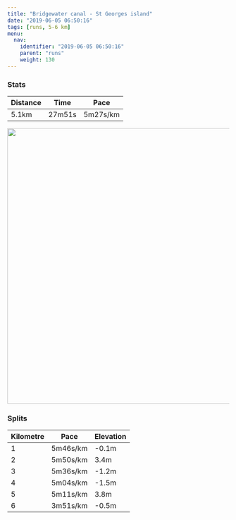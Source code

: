 ```yaml
---
title: "Bridgewater canal - St Georges island"
date: "2019-06-05 06:50:16"
tags: [runs, 5-6 km]
menu:
  nav:
    identifier: "2019-06-05 06:50:16"
    parent: "runs"
    weight: 130
---
```


### Stats

| Distance | Time | Pace |
|----------|------|------|
|5.1km|27m51s|5m27s/km|

<img src='https://maps.googleapis.com/maps/api/staticmap?maptype=terrain&path=enc:abjeI~fzLNXNPfAdD~@dB^f@NLNVb@h@LTNNJVF^PZLJPFNX`AtCLTzAjFz@jDN|@^`BD`@Nx@t@lFVbC^vBNbBVdBl@~FJf@D~@FZ@`@KXS@OiACeAL`@RbARxBIn@F\@b@CnBKxAH|CKbAH`@Bv@OjG?f@D|@Mt@@^RfAE|@GTAjAC`@GLQVK^Ad@NpADL@j@OfBQv@BCEcA@q@HkADUBeABOLMDMFc@Ca@@qABMGaAFu@NaAImGIiCBY@{@Ba@@y@@wAE}@Dy@A]@wAWqFEc@QuCAq@YaCg@sDOu@K_AMU[KEEa@m@k@kBq@yAe@w@a@qAMk@Q_CAy@KqAEiBa@_Ci@eBMU]cAo@wAq@eBq@mAq@s@i@_@qA]aB_A[[Ug@MQI?[TQFE?IGgBgEaAwB[_A[kAeAeD&key=AIzaSyAfqMeaZ1CCJFGP5cWud__oZnT_Pybg-1M&size=800x800&scale=2&markers=color:yellow|label:S|53.46865,-2.26944&markers=color:green|label:F|53.47122999999999,-2.267519999999997' width='625' />

### Splits

| Kilometre | Pace | Elevation |
|------|------|-----------|
|1|5m46s/km|-0.1m|
|2|5m50s/km|3.4m|
|3|5m36s/km|-1.2m|
|4|5m04s/km|-1.5m|
|5|5m11s/km|3.8m|
|6|3m51s/km|-0.5m|
